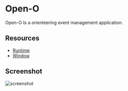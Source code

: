# Open-O

Open-O Is a orienteering event management application.

## Resources

* [Runtime](http://developer.chrome.com/apps/app.runtime.html)
* [Window](http://developer.chrome.com/apps/app.window.html)

## Screenshot
![screenshot](/samples/hello-world/assets/screenshot_1280_800.png)
